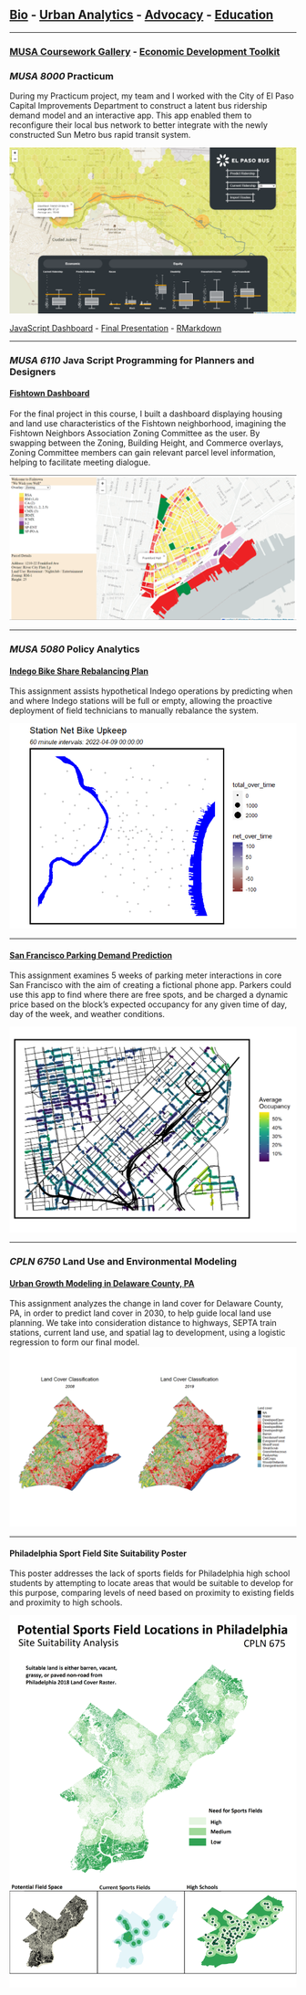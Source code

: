 ## [Bio](/index.md) - [Urban Analytics](/portfolio.md) - [Advocacy](/advocacy.md) - [Education](/education.md) 

---
### [MUSA Coursework Gallery](/portfolio.md) - [Economic Development Toolkit](edt.md)

### _MUSA 8000_ Practicum

During my Practicum project, my team and I worked with the City of El Paso Capital Improvements Department to construct a latent bus ridership demand model and an interactive app. This app enabled them to reconfigure their local bus network to better integrate with the newly constructed Sun Metro bus rapid transit system. 

<img src="images/sunmetoapp.png?raw=true"/>

[JavaScript Dashboard](https://chuembucket.github.io/ElPaso-Bus-Network1/App/site/) - [Final Presentation](https://jtrummler.xyz/assets/FinalPres_Practicum_ElPaso_0502.pdf) - [RMarkdown](https://pennmusa.github.io/MUSA_801.io/project_30/index.html)

---

### _MUSA 6110_ Java Script Programming for Planners and Designers

#### [Fishtown Dashboard](https://chuembucket.github.io/fishtownmap/site/)

For the final project in this course, I built a dashboard displaying housing and land use characteristics of the Fishtown neighborhood, imagining the Fishtown Neighbors Association  Zoning Committee as the user. By swapping between the Zoning, Building Height, and Commerce overlays, Zoning Committee members can gain relevant parcel level information, helping to facilitate meeting dialogue.


<img src="images/fishtownapp.png?raw=true"/>

---

### _MUSA 5080_	Policy Analytics

#### [Indego Bike Share Rebalancing Plan](/bsrmd.html)

This assignment assists hypothetical Indego operations by predicting when and where Indego stations will be full or empty, allowing the proactive deployment of field technicians to manually rebalance the system.

<img src="images/indego.gif?raw=true"/>

---

#### [San Francisco Parking Demand Prediction](/toknit.html)

This assignment examines 5 weeks of parking meter interactions in core San Francisco with the aim of creating a fictional phone app. Parkers could use this app to find where there are free spots, and be charged a dynamic price based on the block’s expected occupancy for any given time of day, day of the week, and weather conditions.

<img src="images/sfpic.png?raw=true"/>

---

### _CPLN 6750_ Land Use and Environmental Modeling
#### [Urban Growth Modeling in Delaware County, PA](/landuse2.html)

This assignment analyzes the change in land cover for Delaware County, PA, in order to predict land cover in 2030, to help guide local land use planning. We take into consideration distance to highways, SEPTA train stations, current land use, and spatial lag to development, using a logistic regression to form our final model. 
<img src="images/landuse2pic.png?raw=true"/>


---

#### Philadelphia Sport Field Site Suitability Poster

This poster addresses the lack of sports fields for Philadelphia high school students by attempting to locate areas that would be suitable to develop for this purpose, comparing levels of need based on proximity to existing fields and proximity to high schools. 

<img src="images/landuse1-1.png?raw=true"/>
